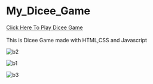 # My_Dicee_Game
<a href="https://manishgihub.github.io/My_Dicee_Game/">Click Here To Play Dicee Game</a><br><br>
This is Dicee Game made with HTML,CSS and Javascript


![b2](https://user-images.githubusercontent.com/102681545/224003666-e572c879-ae28-4e6c-a028-453c8c7861f2.JPG)


![b1](https://user-images.githubusercontent.com/102681545/224003686-e640f089-69db-4f0e-a19b-161248a7cba4.JPG)


![b3](https://user-images.githubusercontent.com/102681545/224003728-245f5dec-4ed2-4077-97ea-b689c6a709df.JPG)
